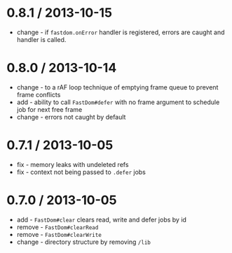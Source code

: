 0.8.1 / 2013-10-15
==================

  * change - if `fastdom.onError` handler is registered, errors are caught and handler is called.

0.8.0 / 2013-10-14
==================

  * change - to a rAF loop technique of emptying frame queue to prevent frame conflicts
  * add - ability to call `FastDom#defer` with no frame argument to schedule job for next free frame
  * change - errors not caught by default

0.7.1 / 2013-10-05
==================

  * fix - memory leaks with undeleted refs
  * fix - context not being passed to `.defer` jobs

0.7.0 / 2013-10-05
==================

  * add - `FastDom#clear` clears read, write and defer jobs by id
  * remove - `FastDom#clearRead`
  * remove - `FastDom#clearWrite`
  * change - directory structure by removing `/lib`
